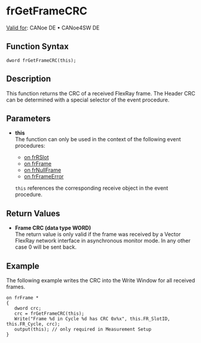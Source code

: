 # frGetFrameCRC

[Valid for](../../../Shared/FeatureAvailability.md):  CANoe DE • CANoe4SW DE

## Function Syntax

```
dword frGetFrameCRC(this);
```

## Description

This function returns the CRC of a received FlexRay frame. The Header CRC can be determined with a special selector of the event procedure.

## Parameters

- **this**  
  The function can only be used in the context of the following event procedures:
  - [on frRSlot](../EventProcedures/CAPLfunctionOnFRSlot.md)
  - [on frFrame](../EventProcedures/CAPLfunctionOnFRFrame.md)
  - [on frNullFrame](../EventProcedures/CAPLfunctionOnFRNnullFrame.md)
  - [on frFrameError](../EventProcedures/CAPLfunctionOnFRFrameError.md)

  `this` references the corresponding receive object in the event procedure.

## Return Values

- **Frame CRC (data type WORD)**  
  The return value is only valid if the frame was received by a Vector FlexRay network interface in asynchronous monitor mode. In any other case 0 will be sent back.

## Example

The following example writes the CRC into the Write Window for all received frames.

```capl
on frFrame *
{
   dword crc;
   crc = frGetFrameCRC(this);
   Write("Frame %d in Cycle %d has CRC 0x%x", this.FR_SlotID, this.FR_Cycle, crc);
   output(this); // only required in Measurement Setup
}
```
